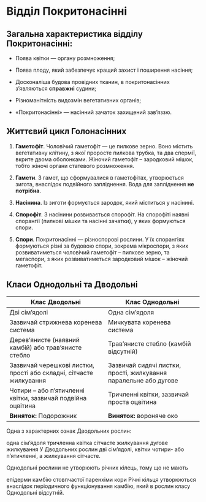 # Відділ Покритонасінні

## Загальна характеристика відділу Покритонасінні:

-   Поява квітки — органу розмноження;

-   Поява плоду, який забезпечує кращий захист і поширення насіння;

-   Досконаліша будова провідних тканин, в покритонасінних з’являються **справжні** судини;

-   Різноманітність видозмін вегетативних органів;

-   «Покритонасінні» — насінний зачаток захищений зав’яззю.

## Життєвий цикл Голонасінних

1.  **Гаметофіт**. Чоловічий гаметофіт — це пилкове зерно. Воно містить вегетативну клітину, з якої проросте пилкова трубка, та два спермії, вкрите двома оболонками. Жіночий гаметофіт – зародковий мішок, тобто жіночі органи статевого розмноження.

2.  **Гамети**. З гамет, що сформувалися в гаметофітах, утворюється <span class="p1">зигота</span>, внаслідок <span class="p1">подвійного</span> запліднення. Вода для запліднення **не потрібна**.

3.  **Насінина**. Із зиготи формується зародок, який міститься у насінині.

4.  **Спорофіт**. З насінини розвивається <span class="p1">спорофіт</span>. На спорофіті наявні спорангії (пилкові мішки та насінні зачатки), у яких формуються <span class="p1">спори</span>.

5.  **Спори**. Покритонасінні — різноспорові рослини. У їх спорангіях формуються різні за будовою спори, зокрема <span class="p1">мікроспори</span>, з яких розвиватиметься чоловічий гаметофіт – пилкове зерно, та мегаспори, з яких розвиватиметься зародковий мішок – жіночий гаметофіт.

## Класи Однодольні та Дводольні
|Клас Дводольнi | Клас Однодольнi|
| -- | -- |
| Дві сім’ядолі | Одна сім’ядоля | 
| Зазвичай стрижнева коренева система | Мичкувата коренева система |
| Дерев’янисте (наявний <span class="p1">камбій</span>) або трав’янисте стебло | Трав’янисте стебло (камбій відсутній) |
| Зазвичай черешкові листки, прості або складні, <span class="p1">сітчасте жилкування</span> | Зазвичай сидячі листки, прості, <span class="p1">жилкування паралельне</span> або <span class="p1">дугове</span> |
| Чотири – або п’ятичленні квітки, зазвичай подвійна оцвітина | Тричленні квітки, зазвичай проста оцвітина |
| **Виняток:** Подорожник | **Виняток:** вороняче око |


<quiz>
<question>
<p>Одна з характерних ознак Дводольних рослин:</p>
<answer>одна сім’ядоля</answer>
<answer>тричленна квітка</answer> 
<answer correct>сітчасте жилкування</answer>
<answer>дугове жилкування</answer>
<explanation>У Дводольних рослин дві сім’ядолі, квітки чотири- або п’ятичленні, а жилкування сітчасте.</explanation>
</question>
<question>
<p>Однодольні рослини не утворюють річних кілець, тому що не мають</p>
<answer>епідерми</answer> 
<answer correct>камбію</answer>
<answer>стовпчастої паренхіми</answer>
<answer>кори</answer>
<explanation>Річні кільця утворюються внаслідок періодичного функціонування камбію, який в рослин класу Однодольні відсутній.</explanation>
</question>
</quiz>

